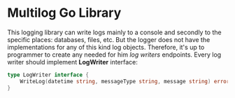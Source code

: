 # Multilog Go Library

This logging library can write logs mainly to a console and secondly to the specific places: databases, files, etc. But the logger does not have the implementations for any of this kind log objects. Therefore, it's up to programmer to create any needed for him *log writers* endpoints. Every log writer should implement **LogWriter** interface:

``` Go
type LogWriter interface {
	WriteLog(datetime string, messageType string, message string) error
}
```
